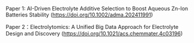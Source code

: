 Paper 1: AI-Driven Electrolyte Additive Selection to Boost Aqueous Zn-Ion Batteries Stability (https://doi.org/10.1002/adma.202411991) <br>
        
        
Paper 2：Electrolytomics: A Unified Big Data Approach for Electrolyte Design and Discovery (https://doi.org/10.1021/acs.chemmater.4c03196)
        
        
        
        
        
        
